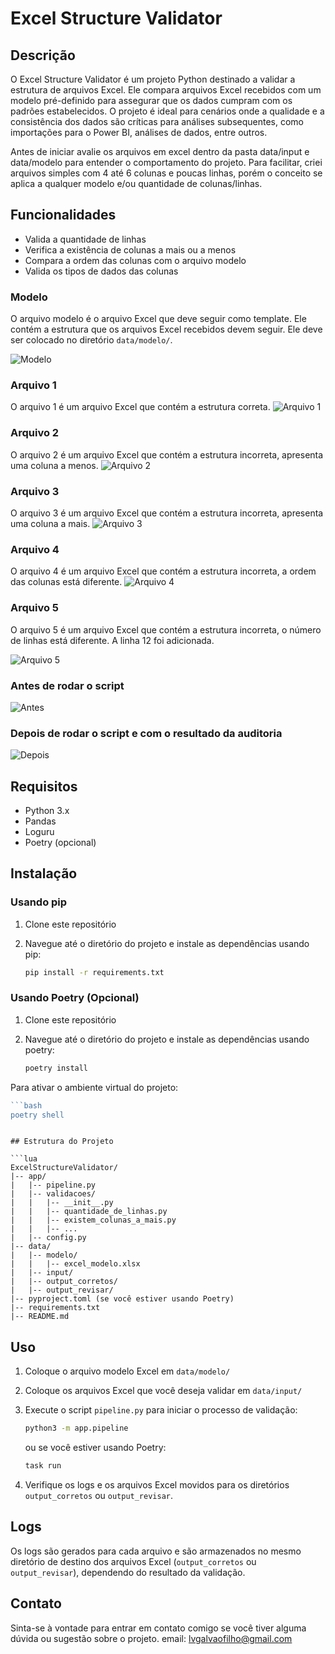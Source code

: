 # Excel Structure Validator

## Descrição

O Excel Structure Validator é um projeto Python destinado a validar a estrutura de arquivos Excel. Ele compara arquivos Excel recebidos com um modelo pré-definido para assegurar que os dados cumpram com os padrões estabelecidos. O projeto é ideal para cenários onde a qualidade e a consistência dos dados são críticas para análises subsequentes, como importações para o Power BI, análises de dados, entre outros.

Antes de iniciar avalie os arquivos em excel dentro da pasta data/input e data/modelo para entender o comportamento do projeto. Para facilitar, criei arquivos simples com 4 até 6 colunas e poucas linhas, porém o conceito se aplica a qualquer modelo e/ou quantidade de colunas/linhas.

## Funcionalidades

* Valida a quantidade de linhas
* Verifica a existência de colunas a mais ou a menos
* Compara a ordem das colunas com o arquivo modelo
* Valida os tipos de dados das colunas

### Modelo

O arquivo modelo é o arquivo Excel que deve seguir como template. Ele contém a estrutura que os arquivos Excel recebidos devem seguir. Ele deve ser colocado no diretório `data/modelo/`.

![Modelo](./static/pic/modelo.png)

### Arquivo 1

O arquivo 1 é um arquivo Excel que contém a estrutura correta.
![Arquivo 1](./static/pic/arquivo_1.png)

### Arquivo 2

O arquivo 2 é um arquivo Excel que contém a estrutura incorreta, apresenta uma coluna a menos.
![Arquivo 2](./static/pic/arquivo_2.png)

### Arquivo 3

O arquivo 3 é um arquivo Excel que contém a estrutura incorreta, apresenta uma coluna a mais.
![Arquivo 3](./static/pic/arquivo_4.png)

### Arquivo 4

O arquivo 4 é um arquivo Excel que contém a estrutura incorreta, a ordem das colunas está diferente.
![Arquivo 4](./static/pic/arquivo_4.png)

### Arquivo 5

O arquivo 5 é um arquivo Excel que contém a estrutura incorreta, o número de linhas está diferente. A linha 12 foi adicionada.

![Arquivo 5](./static/pic/arquivo_5.png)

### Antes de rodar o script

![Antes](./static/pic/antes.png)

### Depois de rodar o script e com o resultado da auditoria

![Depois](./static/pic/depois.png)

## Requisitos

* Python 3.x
* Pandas
* Loguru
* Poetry (opcional)

## Instalação

### Usando pip

1. Clone este repositório
    
2. Navegue até o diretório do projeto e instale as dependências usando pip:
    
    ```bash
    pip install -r requirements.txt
    ```
    

### Usando Poetry (Opcional)

1. Clone este repositório
    
2. Navegue até o diretório do projeto e instale as dependências usando poetry:
    
    ```bash
    poetry install
    ```
    

Para ativar o ambiente virtual do projeto:

```go
```bash
poetry shell
```
```

## Estrutura do Projeto

```lua
ExcelStructureValidator/
|-- app/
|   |-- pipeline.py
|   |-- validacoes/
|   |   |-- __init__.py
|   |   |-- quantidade_de_linhas.py
|   |   |-- existem_colunas_a_mais.py
|   |   |-- ...
|   |-- config.py
|-- data/
|   |-- modelo/
|   |   |-- excel_modelo.xlsx
|   |-- input/
|   |-- output_corretos/
|   |-- output_revisar/
|-- pyproject.toml (se você estiver usando Poetry)
|-- requirements.txt
|-- README.md
```

## Uso

1. Coloque o arquivo modelo Excel em `data/modelo/`
    
2. Coloque os arquivos Excel que você deseja validar em `data/input/`
    
3. Execute o script `pipeline.py` para iniciar o processo de validação:
    
    ```bash
    python3 -m app.pipeline
    ```

    ou se você estiver usando Poetry:

    ```bash
    task run
    ```
    
4. Verifique os logs e os arquivos Excel movidos para os diretórios `output_corretos` ou `output_revisar`.
    

## Logs

Os logs são gerados para cada arquivo e são armazenados no mesmo diretório de destino dos arquivos Excel (`output_corretos` ou `output_revisar`), dependendo do resultado da validação.

## Contato

Sinta-se à vontade para entrar em contato comigo se você tiver alguma dúvida ou sugestão sobre o projeto.
email: lvgalvaofilho@gmail.com